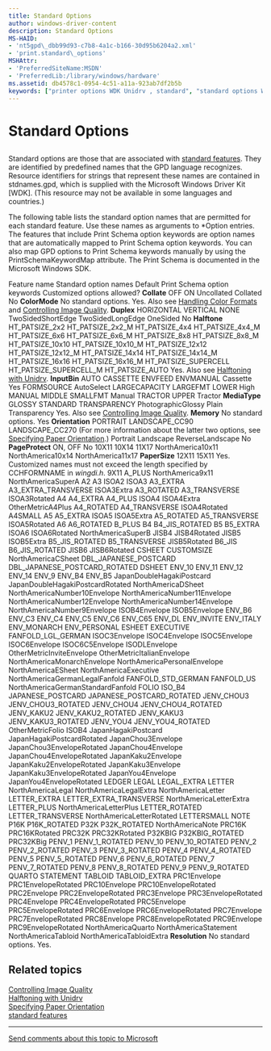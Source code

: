 ```yaml
---
title: Standard Options
author: windows-driver-content
description: Standard Options
MS-HAID:
- 'nt5gpd\_dbb99d93-c7b8-4a1c-b166-30d95b6204a2.xml'
- 'print.standard\_options'
MSHAttr:
- 'PreferredSiteName:MSDN'
- 'PreferredLib:/library/windows/hardware'
ms.assetid: db4578c1-0954-4c51-a11a-923ab7df2b5b
keywords: ["printer options WDK Unidrv , standard", "standard options WDK Unidrv"]
---
```


# Standard Options


## <a href="" id="ddk-standard-options-gg"></a>


Standard options are those that are associated with [standard features](standard-features.md). They are identified by predefined names that the GPD language recognizes. Resource identifiers for strings that represent these names are contained in stdnames.gpd, which is supplied with the Microsoft Windows Driver Kit \[WDK\]. (This resource may not be available in some languages and countries.)

The following table lists the standard option names that are permitted for each standard feature. Use these names as arguments to \*Option entries. The features that include Print Schema option keywords are option names that are automatically mapped to Print Schema option keywords. You can also map GPD options to Print Schema keywords manually by using the PrintSchemaKeywordMap attribute. The Print Schema is documented in the Microsoft Windows SDK.

Feature name
Standard option names
Default Print Schema option keywords
Customized options allowed?
**Collate**
OFF
ON
Uncollated
Collated
No
**ColorMode**
No standard options.
Yes. Also see [Handling Color Formats](handling-color-formats.md) and [Controlling Image Quality](controlling-image-quality.md).
**Duplex**
HORIZONTAL
VERTICAL
NONE
TwoSidedShortEdge
TwoSidedLongEdge
OneSided
No
**Halftone**
HT\_PATSIZE\_2x2
HT\_PATSIZE\_2x2\_M
HT\_PATSIZE\_4x4
HT\_PATSIZE\_4x4\_M
HT\_PATSIZE\_6x6
HT\_PATSIZE\_6x6\_M
HT\_PATSIZE\_8x8
HT\_PATSIZE\_8x8\_M
HT\_PATSIZE\_10x10
HT\_PATSIZE\_10x10\_M
HT\_PATSIZE\_12x12
HT\_PATSIZE\_12x12\_M
HT\_PATSIZE\_14x14
HT\_PATSIZE\_14x14\_M
HT\_PATSIZE\_16x16
HT\_PATSIZE\_16x16\_M
HT\_PATSIZE\_SUPERCELL
HT\_PATSIZE\_SUPERCELL\_M
HT\_PATSIZE\_AUTO
Yes. Also see [Halftoning with Unidrv](halftoning-with-unidrv.md).
**InputBin**
AUTO
CASSETTE
ENVFEED
ENVMANUAL
Cassette
Yes
FORMSOURCE
AutoSelect
LARGECAPACITY
LARGEFMT
LOWER
High
MANUAL
MIDDLE
SMALLFMT
Manual
TRACTOR
UPPER
Tractor
**MediaType**
GLOSSY
STANDARD
TRANSPARENCY
PhotographicGlossy
Plain
Transparency
Yes. Also see [Controlling Image Quality](controlling-image-quality.md).
**Memory**
No standard options.
Yes
**Orientation**
PORTRAIT
LANDSCAPE\_CC90
LANDSCAPE\_CC270
(For more information about the latter two options, see [Specifying Paper Orientation](specifying-paper-orientation.md).)
Portrait
Landscape
ReverseLandscape
No
**PageProtect**
ON, OFF
No
10X11
10X14
11X17
NorthAmerica10x11
NorthAmerica10x14
NorthAmerica11x17
**PaperSize**
12X11
15X11
Yes. Customized names must not exceed the length specified by CCHFORMNAME in *wingdi.h*.
9X11
A\_PLUS
NorthAmerica9x11
NorthAmericaSuperA
A2
A3
ISOA2
ISOA3
A3\_EXTRA
A3\_EXTRA\_TRANSVERSE
ISOA3Extra
A3\_ROTATED
A3\_TRANSVERSE
ISOA3Rotated
A4
A4\_EXTRA
A4\_PLUS
ISOA4
ISOA4Extra
OtherMetricA4Plus
A4\_ROTATED
A4\_TRANSVERSE
ISOA4Rotated
A4SMALL
A5
A5\_EXTRA
ISOA5
ISOA5Extra
A5\_ROTATED
A5\_TRANSVERSE
ISOA5Rotated
A6
A6\_ROTATED
B\_PLUS
B4
B4\_JIS\_ROTATED
B5
B5\_EXTRA
ISOA6
ISOA6Rotated
NorthAmericaSuperB
JISB4
JISB4Rotated
JISB5
ISOB5Extra
B5\_JIS\_ROTATED
B5\_TRANSVERSE
JISB5Rotated
B6\_JIS
B6\_JIS\_ROTATED
JISB6
JISB6Rotated
CSHEET
CUSTOMSIZE
NorthAmericaCSheet
DBL\_JAPANESE\_POSTCARD
DBL\_JAPANESE\_POSTCARD\_ROTATED
DSHEET
ENV\_10
ENV\_11
ENV\_12
ENV\_14
ENV\_9
ENV\_B4
ENV\_B5
JapanDoubleHagakiPostcard
JapanDoubleHagakiPostcardRotated
NorthAmericaDSheet
NorthAmericaNumber10Envelope
NorthAmericaNumber11Envelope
NorthAmericaNumber12Envelope
NorthAmericaNumber14Envelope
NorthAmericaNumber9Envelope
ISOB4Envelope
ISOB5Envelope
ENV\_B6
ENV\_C3
ENV\_C4
ENV\_C5
ENV\_C6
ENV\_C65
ENV\_DL
ENV\_INVITE
ENV\_ITALY
ENV\_MONARCH
ENV\_PERSONAL
ESHEET
EXECUTIVE
FANFOLD\_LGL\_GERMAN
ISOC3Envelope
ISOC4Envelope
ISOC5Envelope
ISOC6Envelope
ISOC6C5Envelope
ISODLEnvelope
OtherMetricInviteEnvelope
OtherMetricItalianEnvelope
NorthAmericaMonarchEnvelope
NorthAmericaPersonalEnvelope
NorthAmericaESheet
NorthAmericaExecutive
NorthAmericaGermanLegalFanfold
FANFOLD\_STD\_GERMAN
FANFOLD\_US
NorthAmericaGermanStandardFanfold
FOLIO
ISO\_B4
JAPANESE\_POSTCARD
JAPANESE\_POSTCARD\_ROTATED
JENV\_CHOU3
JENV\_CHOU3\_ROTATED
JENV\_CHOU4
JENV\_CHOU4\_ROTATED
JENV\_KAKU2
JENV\_KAKU2\_ROTATED
JENV\_KAKU3
JENV\_KAKU3\_ROTATED
JENV\_YOU4
JENV\_YOU4\_ROTATED
OtherMetricFolio
ISOB4
JapanHagakiPostcard
JapanHagakiPostcardRotated
JapanChou3Envelope
JapanChou3EnvelopeRotated
JapanChou4Envelope
JapanChou4EnvelopeRotated
JapanKaku2Envelope
JapanKaku2EnvelopeRotated
JapanKaku3Envelope
JapanKaku3EnvelopeRotated
JapanYou4Envelope
JapanYou4EnvelopeRotated
LEDGER
LEGAL
LEGAL\_EXTRA
LETTER
NorthAmericaLegal
NorthAmericaLegalExtra
NorthAmericaLetter
LETTER\_EXTRA
LETTER\_EXTRA\_TRANSVERSE
NorthAmericaLetterExtra
LETTER\_PLUS
NorthAmericaLetterPlus
LETTER\_ROTATED
LETTER\_TRANSVERSE
NorthAmericaLetterRotated
LETTERSMALL
NOTE
P16K
P16K\_ROTATED
P32K
P32K\_ROTATED
NorthAmericaNote
PRC16K
PRC16KRotated
PRC32K
PRC32KRotated
P32KBIG
P32KBIG\_ROTATED
PRC32KBig
PENV\_1
PENV\_1\_ROTATED
PENV\_10
PENV\_10\_ROTATED
PENV\_2
PENV\_2\_ROTATED
PENV\_3
PENV\_3\_ROTATED
PENV\_4
PENV\_4\_ROTATED
PENV\_5
PENV\_5\_ROTATED
PENV\_6
PENV\_6\_ROTATED
PENV\_7
PENV\_7\_ROTATED
PENV\_8
PENV\_8\_ROTATED
PENV\_9
PENV\_9\_ROTATED
QUARTO
STATEMENT
TABLOID
TABLOID\_EXTRA
PRC1Envelope
PRC1EnvelopeRotated
PRC10Envelope
PRC10EnvelopeRotated
PRC2Envelope
PRC2EnvelopeRotated
PRC3Envelope
PRC3EnvelopeRotated
PRC4Envelope
PRC4EnvelopeRotated
PRC5Envelope
PRC5EnvelopeRotated
PRC6Envelope
PRC6EnvelopeRotated
PRC7Envelope
PRC7EnvelopeRotated
PRC8Envelope
PRC8EnvelopeRotated
PRC9Envelope
PRC9EnvelopeRotated
NorthAmericaQuarto
NorthAmericaStatement
NorthAmericaTabloid
NorthAmericaTabloidExtra
**Resolution**
No standard options.
Yes.
 

## Related topics
[Controlling Image Quality](controlling-image-quality.md)  
[Halftoning with Unidrv](halftoning-with-unidrv.md)  
[Specifying Paper Orientation](specifying-paper-orientation.md)  
[standard features](standard-features.md)  

--------------------
[Send comments about this topic to Microsoft](mailto:wsddocfb@microsoft.com?subject=Documentation%20feedback%20%5Bprint\print%5D:%20Standard%20Options%20%20RELEASE:%20%289/1/2016%29&body=%0A%0APRIVACY%20STATEMENT%0A%0AWe%20use%20your%20feedback%20to%20improve%20the%20documentation.%20We%20don't%20use%20your%20email%20address%20for%20any%20other%20purpose,%20and%20we'll%20remove%20your%20email%20address%20from%20our%20system%20after%20the%20issue%20that%20you're%20reporting%20is%20fixed.%20While%20we're%20working%20to%20fix%20this%20issue,%20we%20might%20send%20you%20an%20email%20message%20to%20ask%20for%20more%20info.%20Later,%20we%20might%20also%20send%20you%20an%20email%20message%20to%20let%20you%20know%20that%20we've%20addressed%20your%20feedback.%0A%0AFor%20more%20info%20about%20Microsoft's%20privacy%20policy,%20see%20http://privacy.microsoft.com/default.aspx. "Send comments about this topic to Microsoft")



